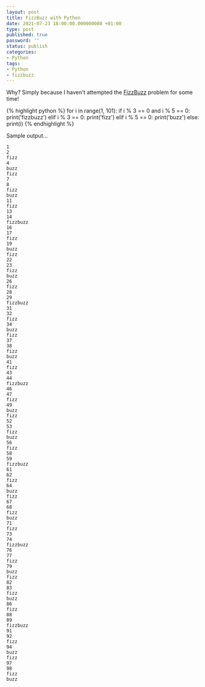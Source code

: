 ```yaml
---
layout: post
title: FizzBuzz with Python
date: 2021-07-23 18:00:00.000000000 +01:00
type: post
published: true
password: ''
status: publish
categories:
- Python
tags:
- Python
- fizzbuzz
---
```


Why? Simply because I haven't attempted the [FizzBuzz](https://en.wikipedia.org/wiki/Fizz_buzz) problem for some time!

{% highlight python %}
for i in range(1, 101):
    if i % 3 == 0 and i % 5 == 0:
        print('fizzbuzz')
    elif i % 3 == 0:
        print('fizz')
    elif i % 5 == 0:
        print('buzz')
    else:
        print(i)
{% endhighlight %}

Sample output...

```
1
2
fizz
4
buzz
fizz
7
8
fizz
buzz
11
fizz
13
14
fizzbuzz
16
17
fizz
19
buzz
fizz
22
23
fizz
buzz
26
fizz
28
29
fizzbuzz
31
32
fizz
34
buzz
fizz
37
38
fizz
buzz
41
fizz
43
44
fizzbuzz
46
47
fizz
49
buzz
fizz
52
53
fizz
buzz
56
fizz
58
59
fizzbuzz
61
62
fizz
64
buzz
fizz
67
68
fizz
buzz
71
fizz
73
74
fizzbuzz
76
77
fizz
79
buzz
fizz
82
83
fizz
buzz
86
fizz
88
89
fizzbuzz
91
92
fizz
94
buzz
fizz
97
98
fizz
buzz
```
